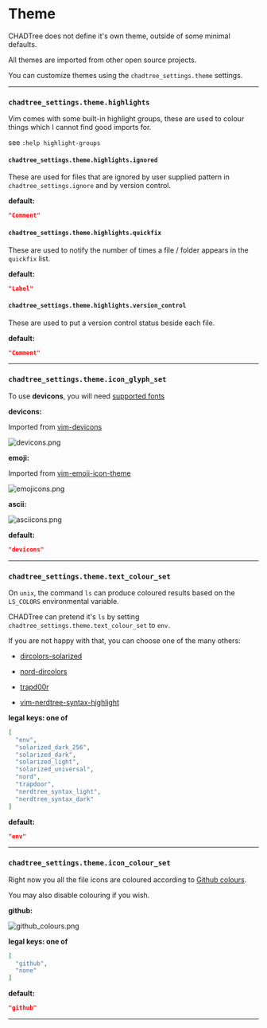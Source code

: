 # Theme

CHADTree does not define it's own theme, outside of some minimal defaults.

All themes are imported from other open source projects.

You can customize themes using the `chadtree_settings.theme` settings.

---

### `chadtree_settings.theme.highlights`

Vim comes with some built-in highlight groups, these are used to colour things which I cannot find good imports for.

see `:help highlight-groups`

#### `chadtree_settings.theme.highlights.ignored`

These are used for files that are ignored by user supplied pattern in `chadtree_settings.ignore` and by version control.

**default:**

```json
"Comment"
```

#### `chadtree_settings.theme.highlights.quickfix`

These are used to notify the number of times a file / folder appears in the `quickfix` list.

**default:**

```json
"Label"
```

#### `chadtree_settings.theme.highlights.version_control`

These are used to put a version control status beside each file.

**default:**

```json
"Comment"
```

---

### `chadtree_settings.theme.icon_glyph_set`

To use **devicons**, you will need [supported fonts](https://github.com/ryanoasis/nerd-fonts#font-installation)

**devicons:**

Imported from [vim-devicons](https://github.com/ryanoasis/vim-devicons)

![devicons.png](https://github.com/ms-jpq/chadtree/raw/chad/docs/img/icons_devicons.png)

**emoji:**

Imported from [vim-emoji-icon-theme](https://github.com/adelarsq/vim-emoji-icon-theme)

![emojicons.png](https://github.com/ms-jpq/chadtree/raw/chad/docs/img/icons_emoji.png)

**ascii:**

![asciicons.png](https://github.com/ms-jpq/chadtree/raw/chad/docs/img/icons_ascii.png)

**default:**

```json
"devicons"
```

---

### `chadtree_settings.theme.text_colour_set`

On `unix`, the command `ls` can produce coloured results based on the `LS_COLORS` environmental variable.

CHADTree can pretend it's `ls` by setting `chadtree_settings.theme.text_colour_set` to `env`.

If you are not happy with that, you can choose one of the many others:

- [dircolors-solarized](https://github.com/seebi/dircolors-solarized)

- [nord-dircolors](https://github.com/arcticicestudio/nord-dircolors)

- [trapd00r](https://github.com/trapd00r/LS_COLORS)

- [vim-nerdtree-syntax-highlight](https://github.com/tiagofumo/vim-nerdtree-syntax-highlight)

**legal keys: one of**

```json
[
  "env",
  "solarized_dark_256",
  "solarized_dark",
  "solarized_light",
  "solarized_universal",
  "nord",
  "trapdoor",
  "nerdtree_syntax_light",
  "nerdtree_syntax_dark"
]
```

**default:**

```json
"env"
```


---

### `chadtree_settings.theme.icon_colour_set`

Right now you all the file icons are coloured according to [Github colours](https://github.com/github/linguist).

You may also disable colouring if you wish.

**github:**

![github_colours.png](https://raw.githubusercontent.com/ms-jpq/chadtree/chad/docs/img/github_colours.png)

**legal keys: one of**

```json
[
  "github",
  "none"
]
```

**default:**

```json
"github"
```

---
